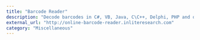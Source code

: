 ```yaml
---
title: "Barcode Reader"
description: "Decode barcodes in C#, VB, Java, C\C++, Delphi, PHP and other languages."
external_url: "http://online-barcode-reader.inliteresearch.com"
category: "Miscellaneous"
---
```

